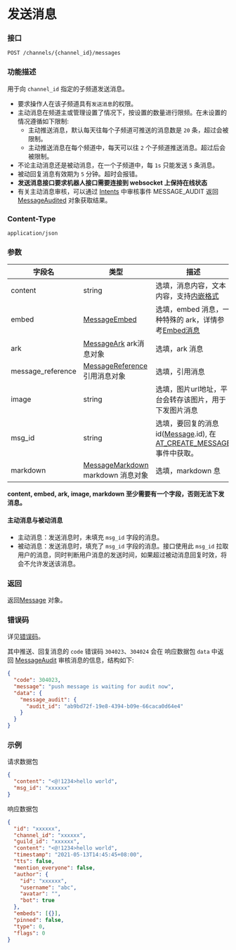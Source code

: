 # 发送消息

### 接口

```http
POST /channels/{channel_id}/messages
```

### 功能描述

用于向 `channel_id` 指定的子频道发送消息。

- 要求操作人在该子频道具有`发送消息`的权限。
- 主动消息在频道主或管理设置了情况下，按设置的数量进行限频。在未设置的情况遵循如下限制:
  - 主动推送消息，默认每天往每个子频道可推送的消息数是 `20` 条，超过会被限制。
  - 主动推送消息在每个频道中，每天可以往 `2` 个子频道推送消息。超过后会被限制。
- 不论主动消息还是被动消息，在一个子频道中，每 `1s` 只能发送 `5` 条消息。
- 被动回复消息有效期为 `5` 分钟。超时会报错。
- **发送消息接口要求机器人接口需要连接到 websocket 上保持在线状态**
- 有关主动消息审核，可以通过 [Intents](../../dev-prepare/interface-framework/event-emit.md#事件类型Intents) 中审核事件 MESSAGE_AUDIT 返回 [MessageAudited](./template/model.md#messageaudited) 对象获取结果。

### Content-Type

```http
application/json
```

### 参数

| 字段名             | 类型                        | 描述                                                          |
|-------------------|-----------------------------------------------|--------------------------------------------|
| content | string | 选填，消息内容，文本内容，支持[内嵌格式](message_format.md) |
| embed | [MessageEmbed](./template/model.md#messageembed)| 选填，embed 消息，一种特殊的 ark，详情参考[Embed消息](../../server-inter/message/message-type.md#Embed) |
| ark | [MessageArk](./template/model.md#messageark) ark消息对象 | 选填，ark 消息 |
| message_reference | [MessageReference](./template/model.md#messagereference) 引用消息对象 | 选填，引用消息 |
| image | string | 选填，图片url地址，平台会转存该图片，用于下发图片消息 |
| msg_id | string | 选填，要回复的消息id([Message](./template/model.md#message).id), 在 [AT_CREATE_MESSAGE](message.md) 事件中获取。 |
| markdown          | [MessageMarkdown](./template/model.md#messagemarkdown) markdown 消息对象 | 选填，markdown 息    |

**content, embed, ark, image, markdown 至少需要有一个字段，否则无法下发消息。**

#### 主动消息与被动消息

- 主动消息：发送消息时，未填充 `msg_id` 字段的消息。
- 被动消息：发送消息时，填充了 `msg_id` 字段的消息。接口使用此 `msg_id` 拉取用户的消息，同时判断用户消息的发送时间，如果超过被动消息回复时效，将会不允许发送该消息。

### 返回

返回[Message](./template/model.md#message) 对象。

### 错误码

详见[错误码](../../openapi/error/error.md)。

其中推送、回复消息的 `code` 错误码 `304023`、`304024` 会在 响应数据包 `data` 中返回 [MessageAudit](../../openapi/error/data/model.md) 审核消息的信息，结构如下:

```json
{
  "code": 304023,
  "message": "push message is waiting for audit now",
  "data": {
    "message_audit": {
      "audit_id": "ab9bd72f-19e8-4394-b09e-66caca0d64e4"
    }
  }
}
```

### 示例

请求数据包

```json
{
  "content": "<@!1234>hello world",
  "msg_id": "xxxxxx"
}
```

响应数据包

```json
{
  "id": "xxxxxx",
  "channel_id": "xxxxxx",
  "guild_id": "xxxxxx",
  "content": "<@!1234>hello world",
  "timestamp": "2021-05-13T14:45:45+08:00",
  "tts": false,
  "mention_everyone": false,
  "author": {
    "id": "xxxxxx",
    "username": "abc",
    "avatar": "",
    "bot": true
  },
  "embeds": [{}],
  "pinned": false,
  "type": 0,
  "flags": 0
}
```
